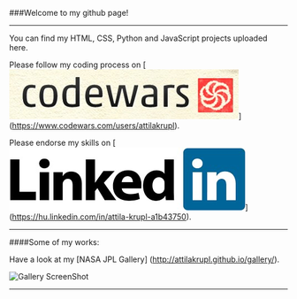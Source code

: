 
###Welcome to my github page!  

---
You can find my HTML, CSS, Python and JavaScript projects uploaded here.

Please follow my coding process on [![Gallery ScreenShot](/rescources/cw.jpg?raw=true "CodeWars")] (https://www.codewars.com/users/attilakrupl).

Please endorse my skills on [![Gallery ScreenShot](/rescources/LI.jpg?raw=true "LinkedIn")] (https://hu.linkedin.com/in/attila-krupl-a1b43750).

---

####Some of my works:

Have a look at my [NASA JPL Gallery] (http://attilakrupl.github.io/gallery/).

![Gallery ScreenShot](http://attilakrupl.github.io/gallery/rescources/gallSS.jpg "Gallery")

---
